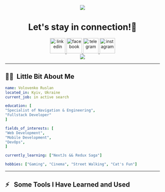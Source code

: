 <div align='center'>
<img src='https://capsule-render.vercel.app/api?type=waving&color=gradient&height=100&text=Hello!&animation=fadeIn&section=header'/>
<h1>Let's stay in connection!💬</h1>
</div>

<div align='center'>
<a href="https://www.linkedin.com/in/vokoloven/">
  <img height="50" width="50" src="https://user-images.githubusercontent.com/48805990/231769385-7dcc8bdf-c422-4f69-962c-76dd1e027cd6.png" alt="linkedin"/>
</a>
<a href="https://www.facebook.com/ruslan.volovenko/">
  <img height="50" width="50" src="https://user-images.githubusercontent.com/48805990/231770930-bb7ce785-2858-40e0-b798-994ab60b8f20.png" alt="facebook"/>
</a>
  <a href="https://t.me/vokoloven">
  <img height="50" width="50" src="https://user-images.githubusercontent.com/48805990/231772072-62d14c21-7797-4957-a8c6-e76bb805cd98.png" alt="telegram"/>
</a>
    <a href="https://www.instagram.com/vokoloven/">
  <img height="50" width="50" src="https://user-images.githubusercontent.com/48805990/231772749-03e95ab0-d564-46c3-be53-da252beb2ee1.png" alt="instagram"/>
</a>
</div>
<div align='center'>
  <img src="https://user-images.githubusercontent.com/48805990/231774886-7046bdaa-f7a7-478f-bb05-66202cf75ab4.gif"/>
</div>

---
<h2>👩‍💻 &nbsp;Little Bit About Me</h2>

```yaml
name: Volovenko Ruslan
located_in: Kyiv, Ukraine
current_job: in active search

education: [
"Specialist of Navigation & Engineering",
"Fullstack Developer"
]

fields_of_interests: [
"Web Development",
"Mobile Development",
"DevOps",
]

currently_learning: ["NextJs && Redux Saga"]

hobbies: ["Gaming", "Cinema", "Street Walking", "Cat's Fun"]
```
---
<h2>⚡ &nbsp; Some Tools I Have Learned and Used</h2>

<!--
**Vokoloven/Vokoloven** is a ✨ _special_ ✨ repository because its `README.md` (this file) appears on your GitHub profile.

Here are some ideas to get you started:

- 🔭 I’m currently working on ...!
- 🌱 I’m currently learning ...
- 👯 I’m looking to collaborate on ...!
- 🤔 I’m looking for help with ...
- 💬 Ask me about ...
- 📫 How to reach me: ...
- 😄 Pronouns: ...
- ⚡ Fun fact: ...
-->
